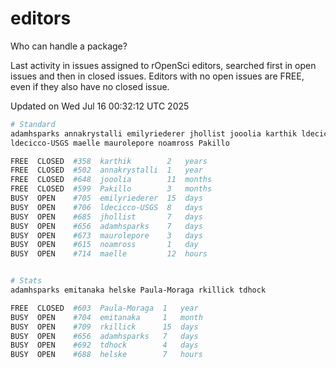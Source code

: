 # editors

Who can handle a package?

Last activity in issues assigned to rOpenSci editors, searched first in open
issues and then in closed issues. Editors with no open issues are FREE, even if
they also have no closed issue.


Updated on Wed Jul 16 00:32:12 UTC 2025

```bash
# Standard
adamhsparks annakrystalli emilyriederer jhollist jooolia karthik ldecicco
ldecicco-USGS maelle maurolepore noamross Pakillo

FREE  CLOSED  #358  karthik        2   years
FREE  CLOSED  #502  annakrystalli  1   year
FREE  CLOSED  #648  jooolia        11  months
FREE  CLOSED  #599  Pakillo        3   months
BUSY  OPEN    #705  emilyriederer  15  days
BUSY  OPEN    #706  ldecicco-USGS  8   days
BUSY  OPEN    #685  jhollist       7   days
BUSY  OPEN    #656  adamhsparks    7   days
BUSY  OPEN    #673  maurolepore    3   days
BUSY  OPEN    #615  noamross       1   day
BUSY  OPEN    #714  maelle         12  hours


# Stats
adamhsparks emitanaka helske Paula-Moraga rkillick tdhock

FREE  CLOSED  #603  Paula-Moraga  1   year
BUSY  OPEN    #704  emitanaka     1   month
BUSY  OPEN    #709  rkillick      15  days
BUSY  OPEN    #656  adamhsparks   7   days
BUSY  OPEN    #692  tdhock        4   days
BUSY  OPEN    #688  helske        7   hours
```
